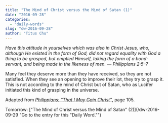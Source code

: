 ```yaml
---
title: "The Mind of Christ versus the Mind of Satan (1)"
date: "2016-09-28"
categories: 
  - "daily-words"
slug: "dw-2016-09-28"
author: "Titus Chu"
---
```


_Have this attitude in yourselves which was also in Christ Jesus, who, although He existed in the form of God, did not regard equality with God a thing to be grasped, but emptied Himself, taking the form of a bond-servant, and being made in the likeness of men. — Philippians 2:5–7_

Many feel they deserve more than they have received, so they are not satisfied. When they see an opening to improve their lot, they try to grasp it. This is not according to the mind of Christ but of Satan, who as Lucifer initiated this kind of grasping in the universe.

Adapted from _[Philippians: “That I May Gain Christ”](/book-philippians/ "Go to the listing for this book.")_, page 105.

Tomorrow: ["The Mind of Christ versus the Mind of Satan" (2)](/dw-2016-09-29 "Go to the entry for this "Daily Word."")

